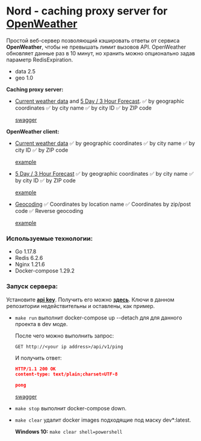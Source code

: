 # Nord - caching proxy server for [OpenWeather](https://openweathermap.org/)

Простой веб-сервер позволяющий кэшировать ответы от сервиса **OpenWeather**, чтобы не превышать лимит вызовов API. OpenWeather обновляет данные раз в 10 минут, но хранить можно опционально задав параметр RedisExpiration.

- data 2.5
- geo 1.0

**Caching proxy server:**

- [Current weather data](https://openweathermap.org/current) and [5 Day / 3 Hour Forecast](https://openweathermap.org/forecast5).
  ✅ by geographic coordinates
  ✅ by city name
  ✅ by city ID
  ✅ by ZIP code

  [swagger](swagger.md)

**OpenWeather client:**

- [Current weather data](https://openweathermap.org/current)
  ✅ by geographic coordinates
  ✅ by city name
  ✅ by city ID
  ✅ by ZIP code

  [example](./pkg/openweather/examples/currentWeather/main.go)

- [5 Day / 3 Hour Forecast](https://openweathermap.org/forecast5)
  ✅ by geographic coordinates
  ✅ by city name
  ✅ by city ID
  ✅ by ZIP code

  [example](./pkg/openweather/examples/forecast/main.go)

- [Geocoding](https://openweathermap.org/api/geocoding-api)
  ✅ Coordinates by location name
  ✅ Coordinates by zip/post code
  ✅ Reverse geocoding

  [example](./pkg/openweather/examples/geocoding/main.go)

### Используемые технологии:

- Go 1.17.8
- Redis 6.2.6
- Nginx 1.21.6
- Docker-compose 1.29.2

### Запуск сервера:

Установите [**api key**](./cmd/cache-server/main.go). Получить его можно [**здесь**](https://home.openweathermap.org/api_keys). Ключи в данном репозитории недействительны и оставлены, как пример.

- `make run` выполнит docker-compose up --detach для для данного проекта в dev моде.

  После чего можно выполнить запрос:

  ```
  GET http://<your ip address>/api/v1/ping
  ```

  И получить ответ:

  ```json
  HTTP/1.1 200 OK
  content-type: text/plain;charset=UTF-8

  pong
  ```

  [swagger](swagger.md)

- `make stop` выполнит docker-compose down.

- `make clear` удалит docker images подходящие под маску dev\*:latest.

  **Windows 10:** `make clear shell=powershell`
